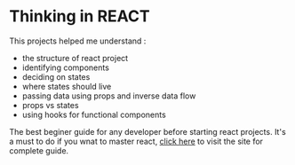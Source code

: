 # Thinking in REACT

This projects helped me understand :
* the structure of react project
* identifying components
* deciding on states
* where states should live
* passing data using props and inverse data flow
* props vs states
* using hooks for functional components
  
The best beginer guide for any developer before starting react projects. It's a must to do if you wnat to master react,  [click here](https://react.dev/learn/thinking-in-react) to visit the site for complete guide.